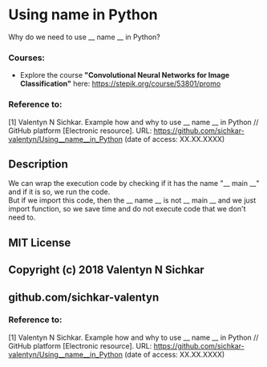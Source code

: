 # Using __name__ in Python
Why do we need to use __ name __ in Python?

### Courses:
* Explore the course **"Convolutional Neural Networks for Image Classification"** here: https://stepik.org/course/53801/promo

### Reference to:
[1] Valentyn N Sichkar. Example how and why to use __ name __ in Python // GitHub platform [Electronic resource]. URL: https://github.com/sichkar-valentyn/Using__name__in_Python (date of access: XX.XX.XXXX)

## Description
We can wrap the execution code by checking if it has the name "__ main __" and if it is so, we run the code.
<br/>But if we import this code, then the __ name __ is not __ main __ and we just import function, so we save time and do not execute code that we don't need to.

## MIT License
## Copyright (c) 2018 Valentyn N Sichkar
## github.com/sichkar-valentyn
### Reference to:
[1] Valentyn N Sichkar. Example how and why to use __ name __ in Python // GitHub platform [Electronic resource]. URL: https://github.com/sichkar-valentyn/Using__name__in_Python (date of access: XX.XX.XXXX)
